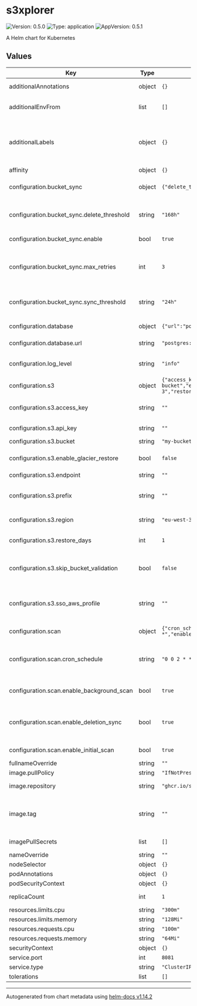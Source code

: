 # s3xplorer

![Version: 0.5.0](https://img.shields.io/badge/Version-0.5.0-informational?style=flat-square) ![Type: application](https://img.shields.io/badge/Type-application-informational?style=flat-square) ![AppVersion: 0.5.1](https://img.shields.io/badge/AppVersion-0.5.1-informational?style=flat-square)

A Helm chart for Kubernetes

## Values

| Key | Type | Default | Description |
|-----|------|---------|-------------|
| additionalAnnotations | object | `{}` | additional annotations |
| additionalEnvFrom | list | `[]` | additional configmap or secret.  |
| additionalLabels | object | `{}` | additional deployment labels (will be merged with the default labels) |
| affinity | object | `{}` |  |
| configuration.bucket_sync | object | `{"delete_threshold":"168h","enable":true,"max_retries":3,"sync_threshold":"24h"}` | Bucket synchronization configuration |
| configuration.bucket_sync.delete_threshold | string | `"168h"` | time threshold for deleting inaccessible buckets |
| configuration.bucket_sync.enable | bool | `true` | enable bucket synchronization |
| configuration.bucket_sync.max_retries | int | `3` | maximum retries for bucket accessibility checks |
| configuration.bucket_sync.sync_threshold | string | `"24h"` | time threshold for marking buckets as inaccessible |
| configuration.database | object | `{"url":"postgres://postgres:postgres@localhost:5432/s3xplorer?sslmode=disable"}` | Database configuration |
| configuration.database.url | string | `"postgres://postgres:postgres@localhost:5432/s3xplorer?sslmode=disable"` | PostgreSQL connection URL |
| configuration.log_level | string | `"info"` | log level (debug, info, warn, error) |
| configuration.s3 | object | `{"access_key":"","api_key":"","bucket":"my-bucket","enable_glacier_restore":false,"endpoint":"","prefix":"","region":"eu-west-3","restore_days":1,"skip_bucket_validation":false,"sso_aws_profile":""}` | S3 configuration |
| configuration.s3.access_key | string | `""` | access key for the aws credentials |
| configuration.s3.api_key | string | `""` | api key for the aws credentials |
| configuration.s3.bucket | string | `"my-bucket"` | bucket name |
| configuration.s3.enable_glacier_restore | bool | `false` | enable glacier restore functionality |
| configuration.s3.endpoint | string | `""` | s3 endpoint |
| configuration.s3.prefix | string | `""` | set the prefix to restrict the access to a specific folder |
| configuration.s3.region | string | `"eu-west-3"` | region of the s3 bucket |
| configuration.s3.restore_days | int | `1` | number of days for glacier restore |
| configuration.s3.skip_bucket_validation | bool | `false` | skip bucket validation (HeadBucket operation) |
| configuration.s3.sso_aws_profile | string | `""` | in case of helm deployment, sso_aws_profile should be left empty |
| configuration.scan | object | `{"cron_schedule":"0 0 2 * * *","enable_background_scan":true,"enable_deletion_sync":true,"enable_initial_scan":true}` | Scan configuration |
| configuration.scan.cron_schedule | string | `"0 0 2 * * *"` | cron schedule for scanning (default: "0 0 2 * * *" - daily at 2 AM) |
| configuration.scan.enable_background_scan | bool | `true` | enable background scanning |
| configuration.scan.enable_deletion_sync | bool | `true` | enable deletion sync (remove objects from DB that are no longer in S3) |
| configuration.scan.enable_initial_scan | bool | `true` | enable initial scan on startup |
| fullnameOverride | string | `""` |  |
| image.pullPolicy | string | `"IfNotPresent"` |  |
| image.repository | string | `"ghcr.io/sgaunet/s3xplorer"` | image repository |
| image.tag | string | `""` | Overrides the image tag whose default is the chart appVersion. |
| imagePullSecrets | list | `[]` | image pull secrets |
| nameOverride | string | `""` |  |
| nodeSelector | object | `{}` |  |
| podAnnotations | object | `{}` |  |
| podSecurityContext | object | `{}` |  |
| replicaCount | int | `1` | number of replicas |
| resources.limits.cpu | string | `"300m"` |  |
| resources.limits.memory | string | `"128Mi"` |  |
| resources.requests.cpu | string | `"100m"` |  |
| resources.requests.memory | string | `"64Mi"` |  |
| securityContext | object | `{}` |  |
| service.port | int | `8081` |  |
| service.type | string | `"ClusterIP"` |  |
| tolerations | list | `[]` |  |

----------------------------------------------
Autogenerated from chart metadata using [helm-docs v1.14.2](https://github.com/norwoodj/helm-docs/releases/v1.14.2)
